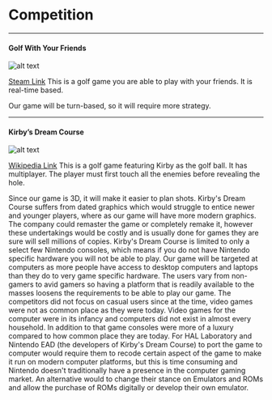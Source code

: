 # Competition

---

#### Golf With Your Friends
![alt text][friends]

[Steam Link](http://store.steampowered.com/app/431240/Golf_With_Your_Friends/)
This is a golf game you are able to play with your friends. It is real-time based.

Our game will be turn-based, so it will require more strategy.

---

#### Kirby’s Dream Course
![alt text][kirby]

[Wikipedia Link](https://en.wikipedia.org/wiki/Kirby%27s_Dream_Course)
This is a golf game featuring Kirby as the golf ball. It has multiplayer. The player must first touch all the enemies before revealing the hole.
 
Since our game is 3D, it will make it easier to plan shots. Kirby's Dream Course suffers from dated graphics which would struggle to entice newer and younger players, where as our game will have more modern graphics. The company could remaster the game or completely remake it, however these undertakings would be costly and is usually done for games they are sure will sell millions of copies. Kirby's Dream Course is limited to only a select few Nintendo consoles, which means if you do not have Nintendo specific hardware you will not be able to play. Our game will be targeted at computers as more people have access to desktop computers and laptops than they do to very game specific hardware. The users vary from non-gamers to avid gamers so having a platform that is readily available to the masses loosens the requirements to be able to play our game. The competitors did not focus on casual users since at the time, video games were not as common place as they were today. Video games for the computer were in its infancy and computers did not exist in almost every household. In addition to that game consoles were more of a luxury compared to how common place they are today. For HAL Laboratory and Nintendo EAD (the developers of Kirby's Dream Course) to port the game to computer would require them to recode certain aspect of the game to make it run on modern computer platforms, but this is time consuming and Nintendo doesn't traditionally have a presence in the computer gaming market. An alternative would to change their stance on Emulators and ROMs and allow the purchase of ROMs digitally or develop their own emulator.




[friends]: http://cdn.akamai.steamstatic.com/steam/apps/431240/header.jpg?t=1496196133 "Golf With Your Friends Title"
[kirby]: https://upload.wikimedia.org/wikipedia/en/d/d8/Kirbydreamcourse.jpg "Kirby's Dream Course Cover"
